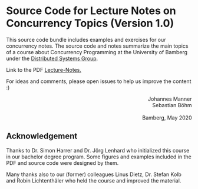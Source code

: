 # Source Code for Lecture Notes on Concurrency Topics (Version 1.0)

This source code bundle includes examples and exercises 
for our concurrency notes.
The source code and notes summarize the main topics of a course about Concurrency Programming
at the University of Bamberg under the [Distributed Systems Group](https://www.uni-bamberg.de/en/pi/).

Link to the PDF [Lecture-Notes.](dsg-lecture-notes_concurrency_v1.0.pdf)

For ideas and comments, please open issues to help us improve the content :)

<div style="text-align: right"> Johannes Manner<br/>Sebastian Böhm<br/><br/>Bamberg, May 2020 </div>

## Acknowledgement

Thanks to Dr. Simon Harrer and Dr. Jörg Lenhard who initialized this course in our bachelor degree program.
Some figures and examples included in the PDF and source code were designed by them.

Many thanks also to our (former) colleagues Linus Dietz, Dr. Stefan Kolb and Robin Lichtenthäler who held the course and improved the material.